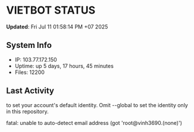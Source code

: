# VIETBOT STATUS
**Updated**: Fri Jul 11 01:58:14 PM +07 2025

## System Info
- IP: 103.77.172.150
- Uptime: up 5 days, 17 hours, 45 minutes
- Files: 12200

## Last Activity

to set your account's default identity.
Omit --global to set the identity only in this repository.

fatal: unable to auto-detect email address (got 'root@vinh3690.(none)')
